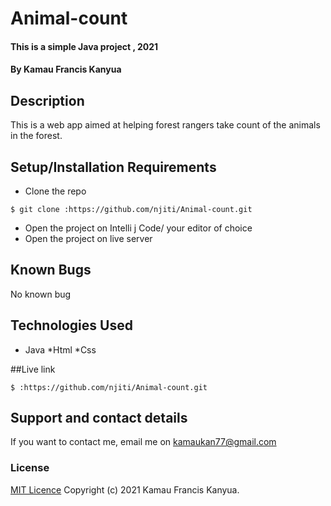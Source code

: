 # Animal-count

#### This is a simple Java project , 2021

#### By Kamau Francis Kanyua

## Description
This is a web app aimed at helping forest rangers take count of the animals in the forest.

## Setup/Installation Requirements
* Clone the repo
```
$ git clone :https://github.com/njiti/Animal-count.git
```
* Open  the project on Intelli j Code/ your editor of choice
* Open the project on live server

## Known Bugs
No known bug

## Technologies Used
* Java
*Html
*Css

##Live link
```
$ :https://github.com/njiti/Animal-count.git
```

## Support and contact details
If you want to contact me, email me on  kamaukan77@gmail.com

### License
[MIT Licence](https://choosealicense.com/licenses/mit/)
Copyright (c) 2021 Kamau Francis Kanyua.
